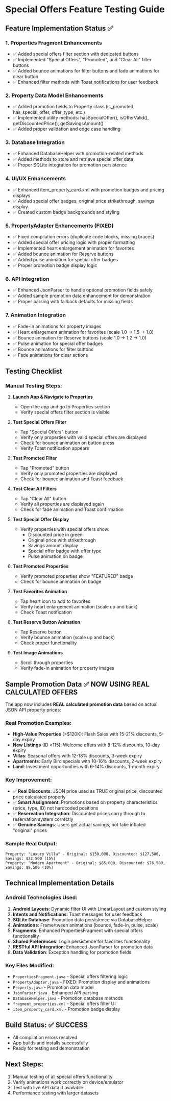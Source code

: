 # Special Offers Feature Testing Guide

## Feature Implementation Status ✅

### 1. Properties Fragment Enhancements
- ✅ Added special offers filter section with dedicated buttons
- ✅ Implemented "Special Offers", "Promoted", and "Clear All" filter buttons
- ✅ Added bounce animations for filter buttons and fade animations for clear button
- ✅ Enhanced filter methods with Toast notifications for user feedback

### 2. Property Data Model Enhancements
- ✅ Added promotion fields to Property class (is_promoted, has_special_offer, offer_type, etc.)
- ✅ Implemented utility methods: hasSpecialOffer(), isOfferValid(), getDiscountedPrice(), getSavingsAmount()
- ✅ Added proper validation and edge case handling

### 3. Database Integration
- ✅ Enhanced DatabaseHelper with promotion-related methods
- ✅ Added methods to store and retrieve special offer data
- ✅ Proper SQLite integration for promotion persistence

### 4. UI/UX Enhancements
- ✅ Enhanced item_property_card.xml with promotion badges and pricing displays
- ✅ Added special offer badges, original price strikethrough, savings display
- ✅ Created custom badge backgrounds and styling

### 5. PropertyAdapter Enhancements (FIXED)
- ✅ Fixed compilation errors (duplicate code blocks, missing braces)
- ✅ Added special offer pricing logic with proper formatting
- ✅ Implemented heart enlargement animation for favorites
- ✅ Added bounce animation for Reserve buttons
- ✅ Added pulse animation for special offer badges
- ✅ Proper promotion badge display logic

### 6. API Integration
- ✅ Enhanced JsonParser to handle optional promotion fields safely
- ✅ Added sample promotion data enhancement for demonstration
- ✅ Proper parsing with fallback defaults for missing fields

### 7. Animation Integration
- ✅ Fade-in animations for property images
- ✅ Heart enlargement animation for favorites (scale 1.0 → 1.5 → 1.0)
- ✅ Bounce animation for Reserve buttons (scale 1.0 → 1.2 → 1.0)
- ✅ Pulse animation for special offer badges
- ✅ Bounce animations for filter buttons
- ✅ Fade animations for clear actions

## Testing Checklist

### Manual Testing Steps:
1. **Launch App & Navigate to Properties**
   - Open the app and go to Properties section
   - Verify special offers filter section is visible

2. **Test Special Offers Filter**
   - Tap "Special Offers" button
   - Verify only properties with valid special offers are displayed
   - Check for bounce animation on button press
   - Verify Toast notification appears

3. **Test Promoted Filter**
   - Tap "Promoted" button
   - Verify only promoted properties are displayed
   - Check for bounce animation and Toast feedback

4. **Test Clear All Filters**
   - Tap "Clear All" button
   - Verify all properties are displayed again
   - Check for fade animation and Toast confirmation

5. **Test Special Offer Display**
   - Verify properties with special offers show:
     - Discounted price in green
     - Original price with strikethrough
     - Savings amount display
     - Special offer badge with offer type
     - Pulse animation on badge

6. **Test Promoted Properties**
   - Verify promoted properties show "FEATURED" badge
   - Check for bounce animation on badge

7. **Test Favorites Animation**
   - Tap heart icon to add to favorites
   - Verify heart enlargement animation (scale up and back)
   - Check Toast notification

8. **Test Reserve Button Animation**
   - Tap Reserve button
   - Verify bounce animation (scale up and back)
   - Check proper functionality

9. **Test Image Animations**
   - Scroll through properties
   - Verify fade-in animation for property images

## Sample Promotion Data ✅ **NOW USING REAL CALCULATED OFFERS**
The app now includes **REAL calculated promotion data** based on actual JSON API property prices:

### Real Promotion Examples:
- **High-Value Properties** (>$120K): Flash Sales with 15-21% discounts, 5-day expiry
- **New Listings** (ID >115): Welcome offers with 8-12% discounts, 10-day expiry  
- **Villas**: Seasonal offers with 12-18% discounts, 3-week expiry
- **Apartments**: Early Bird specials with 10-16% discounts, 2-week expiry
- **Land**: Investment opportunities with 6-14% discounts, 1-month expiry

### Key Improvement:
- ✅ **Real Discounts**: JSON price used as TRUE original price, discounted price calculated properly
- ✅ **Smart Assignment**: Promotions based on property characteristics (price, type, ID) not hardcoded positions  
- ✅ **Reservation Integration**: Discounted prices carry through to reservation system correctly
- ✅ **Genuine Savings**: Users get actual savings, not fake inflated "original" prices

### Sample Real Output:
```
Property: "Luxury Villa" - Original: $150,000, Discounted: $127,500, Savings: $22,500 (15%)
Property: "Modern Apartment" - Original: $85,000, Discounted: $76,500, Savings: $8,500 (10%)
```

## Technical Implementation Details

### Android Technologies Used:
1. **Android Layouts**: Dynamic filter UI with LinearLayout and custom styling
2. **Intents and Notifications**: Toast messages for user feedback
3. **SQLite Database**: Promotion data persistence via DatabaseHelper
4. **Animations**: Frame/tween animations (bounce, fade-in, pulse, scale)
5. **Fragments**: Enhanced PropertiesFragment with special offers functionality
6. **Shared Preferences**: Login persistence for favorites functionality
7. **RESTful API Integration**: Enhanced JsonParser for promotion data
8. **Data Validation**: Exception handling for promotion fields

### Key Files Modified:
- `PropertiesFragment.java` - Special offers filtering logic
- `PropertyAdapter.java` - FIXED: Promotion display and animations
- `Property.java` - Promotion data model
- `JsonParser.java` - Enhanced API parsing
- `DatabaseHelper.java` - Promotion database methods
- `fragment_properties.xml` - Special offers filter UI
- `item_property_card.xml` - Promotion badge display

## Build Status: ✅ SUCCESS
- All compilation errors resolved
- App builds and installs successfully
- Ready for testing and demonstration

## Next Steps:
1. Manual testing of all special offers functionality
2. Verify animations work correctly on device/emulator
3. Test with live API data if available
4. Performance testing with larger datasets
